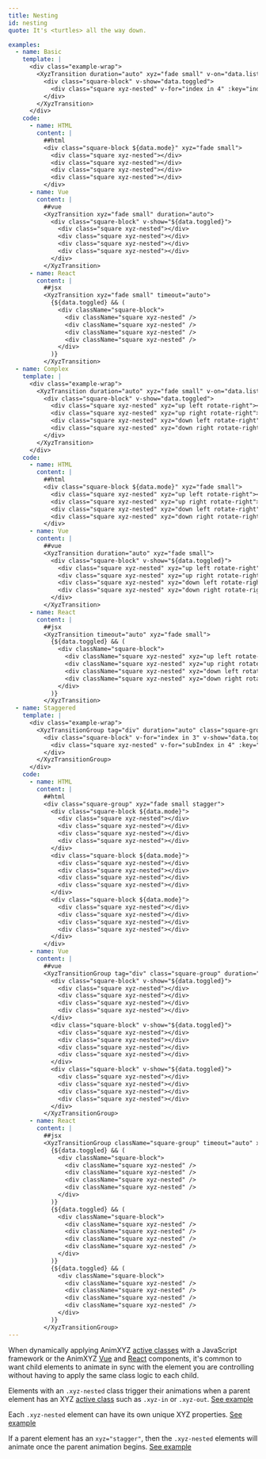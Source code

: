 ```yaml
---
title: Nesting
id: nesting
quote: It's <turtles> all the way down.

examples:
  - name: Basic
    template: |
      <div class="example-wrap">
        <XyzTransition duration="auto" xyz="fade small" v-on="data.listeners">
          <div class="square-block" v-show="data.toggled">
            <div class="square xyz-nested" v-for="index in 4" :key="index"></div>
          </div>
        </XyzTransition>
      </div>
    code:
      - name: HTML
        content: |
          ##html
          <div class="square-block ${data.mode}" xyz="fade small">
            <div class="square xyz-nested"></div>
            <div class="square xyz-nested"></div>
            <div class="square xyz-nested"></div>
            <div class="square xyz-nested"></div>
          </div>
      - name: Vue
        content: |
          ##vue
          <XyzTransition xyz="fade small" duration="auto">
            <div class="square-block" v-show="${data.toggled}">
              <div class="square xyz-nested"></div>
              <div class="square xyz-nested"></div>
              <div class="square xyz-nested"></div>
              <div class="square xyz-nested"></div>
            </div>
          </XyzTransition>
      - name: React
        content: |
          ##jsx
          <XyzTransition xyz="fade small" timeout="auto">
            {${data.toggled} && (
              <div className="square-block">
                <div className="square xyz-nested" />
                <div className="square xyz-nested" />
                <div className="square xyz-nested" />
                <div className="square xyz-nested" />
              </div>
            )}
          </XyzTransition>
  - name: Complex
    template: |
      <div class="example-wrap">
        <XyzTransition duration="auto" xyz="fade small" v-on="data.listeners">
          <div class="square-block" v-show="data.toggled">
            <div class="square xyz-nested" xyz="up left rotate-right"></div>
            <div class="square xyz-nested" xyz="up right rotate-right"></div>
            <div class="square xyz-nested" xyz="down left rotate-right"></div>
            <div class="square xyz-nested" xyz="down right rotate-right"></div>
          </div>
        </XyzTransition>
      </div>
    code:
      - name: HTML
        content: |
          ##html
          <div class="square-block ${data.mode}" xyz="fade small">
            <div class="square xyz-nested" xyz="up left rotate-right"></div>
            <div class="square xyz-nested" xyz="up right rotate-right"></div>
            <div class="square xyz-nested" xyz="down left rotate-right"></div>
            <div class="square xyz-nested" xyz="down right rotate-right"></div>
          </div>
      - name: Vue
        content: |
          ##vue
          <XyzTransition duration="auto" xyz="fade small">
            <div class="square-block" v-show="${data.toggled}">
              <div class="square xyz-nested" xyz="up left rotate-right"></div>
              <div class="square xyz-nested" xyz="up right rotate-right"></div>
              <div class="square xyz-nested" xyz="down left rotate-right"></div>
              <div class="square xyz-nested" xyz="down right rotate-right"></div>
            </div>
          </XyzTransition>
      - name: React
        content: |
          ##jsx
          <XyzTransition timeout="auto" xyz="fade small">
            {${data.toggled} && (
              <div className="square-block">
                <div className="square xyz-nested" xyz="up left rotate-right" />
                <div className="square xyz-nested" xyz="up right rotate-right" />
                <div className="square xyz-nested" xyz="down left rotate-right" />
                <div className="square xyz-nested" xyz="down right rotate-right" />
              </div>
            )}
          </XyzTransition>
  - name: Staggered
    template: |
      <div class="example-wrap">
        <XyzTransitionGroup tag="div" duration="auto" class="square-group" xyz="fade small stagger" v-on="data.listeners">
          <div class="square-block" v-for="index in 3" v-show="data.toggled" :key="index">
            <div class="square xyz-nested" v-for="subIndex in 4" :key="subIndex"></div>
          </div>
        </XyzTransitionGroup>
      </div>
    code:
      - name: HTML
        content: |
          ##html
          <div class="square-group" xyz="fade small stagger">
            <div class="square-block ${data.mode}">
              <div class="square xyz-nested"></div>
              <div class="square xyz-nested"></div>
              <div class="square xyz-nested"></div>
              <div class="square xyz-nested"></div>
            </div>
            <div class="square-block ${data.mode}">
              <div class="square xyz-nested"></div>
              <div class="square xyz-nested"></div>
              <div class="square xyz-nested"></div>
              <div class="square xyz-nested"></div>
            </div>
            <div class="square-block ${data.mode}">
              <div class="square xyz-nested"></div>
              <div class="square xyz-nested"></div>
              <div class="square xyz-nested"></div>
              <div class="square xyz-nested"></div>
            </div>
          </div>
      - name: Vue
        content: |
          ##vue
          <XyzTransitionGroup tag="div" class="square-group" duration="auto" xyz="fade small stagger">
            <div class="square-block" v-show="${data.toggled}">
              <div class="square xyz-nested"></div>
              <div class="square xyz-nested"></div>
              <div class="square xyz-nested"></div>
              <div class="square xyz-nested"></div>
            </div>
            <div class="square-block" v-show="${data.toggled}">
              <div class="square xyz-nested"></div>
              <div class="square xyz-nested"></div>
              <div class="square xyz-nested"></div>
              <div class="square xyz-nested"></div>
            </div>
            <div class="square-block" v-show="${data.toggled}">
              <div class="square xyz-nested"></div>
              <div class="square xyz-nested"></div>
              <div class="square xyz-nested"></div>
              <div class="square xyz-nested"></div>
            </div>
          </XyzTransitionGroup>
      - name: React
        content: |
          ##jsx
          <XyzTransitionGroup className="square-group" timeout="auto" xyz="fade small stagger">
            {${data.toggled} && (
              <div className="square-block">
                <div className="square xyz-nested" />
                <div className="square xyz-nested" />
                <div className="square xyz-nested" />
                <div className="square xyz-nested" />
              </div>
            )}
            {${data.toggled} && (
              <div className="square-block">
                <div className="square xyz-nested" />
                <div className="square xyz-nested" />
                <div className="square xyz-nested" />
                <div className="square xyz-nested" />
              </div>
            )}
            {${data.toggled} && (
              <div className="square-block">
                <div className="square xyz-nested" />
                <div className="square xyz-nested" />
                <div className="square xyz-nested" />
                <div className="square xyz-nested" />
              </div>
            )}
          </XyzTransitionGroup>
---
```


When dynamically applying AnimXYZ [active classes](#active-classes) with a JavaScript framework or the AnimXYZ [Vue](#vue-integration) and [React](#react-integration) components, it's common to want child elements to animate in sync with the element you are controlling without having to apply the same class logic to each child.

Elements with an `.xyz-nested` class trigger their animations when a parent element has an XYZ [active class](#active-classes) such as `.xyz-in` or `.xyz-out`. [See example](?tab=examples&example=Basic#nesting)

Each `.xyz-nested` element can have its own unique XYZ properties. [See example](?tab=examples&example=Complex#nesting)

If a parent element has an `xyz="stagger"`, then the `.xyz-nested` elements will animate once the parent animation begins. [See example](?tab=examples&example=Staggered#nesting)
